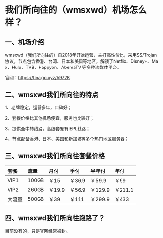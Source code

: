 # 我们所向往的（wmsxwd）机场怎么样？ 

## 一、机场介绍

wmsxwd（我们所向往的）自2018年开始运营，主打高性价比，采用SS/Trojan协议，节点包含香港、台湾、日本和美国等地区，解锁了Netflix、Disney+、Ma x、Hulu、TVB、Happyon、AbemaTV 等多种流媒体平台。

官网：https://finalgo.xyz/h972K

## 二、wmsxwd我们所向往的特点

1、老牌稳定，运营多年，口碑好；

2、套餐价格比其他机场便宜，服务也比较好；

3、提供全中转线路，高级套餐有IEPL线路；

4、节点配备香港、日本、美国和新加坡等多个热门地区服务器；

## 三、wmsxwd我们所向往套餐价格

| 套餐   | 流量  | 月付   | 季付   | 半年付  | 年付    |
| :----- | :---- | :----- | :----- | :------ | :------ |
| VIP1   | 100GB | ￥15   | ￥36.9 | ￥59.9  | ￥99    |
| VIP2   | 260GB | ￥19.9 | ￥56.9 | ￥129.9 | ￥211.1 |
| 大流量 | 500GB | ￥39   | ￥111  | ￥299.9 | ￥433   |

## 四、wmsxwd我们所向往跑路了？

目前没有的，只是官网经常被封。

